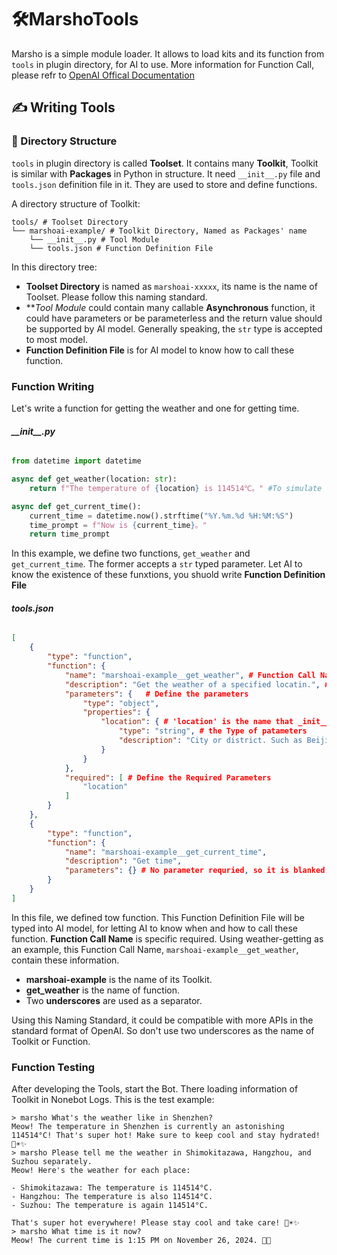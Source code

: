 # 🛠️MarshoTools
Marsho is a simple module loader. It allows to load kits and its function from `tools` in plugin directory, for AI to use.
More information for Function Call, please refr to [OpenAI Offical Documentation](https://platform.openai.com/docs/guides/function-calling)

## ✍️ Writing Tools
### 📁 Directory Structure
`tools` in plugin directory is called **Toolset**. It contains many **Toolkit**, Toolkit is similar with **Packages** in Python in structure. It need `__init__.py` file and `tools.json` definition file in it. They are used to store and define functions.

A directory structure of Toolkit:
```
tools/ # Toolset Directory
└── marshoai-example/ # Toolkit Directory, Named as Packages' name
    └── __init__.py # Tool Module
    └── tools.json # Function Definition File
```
In this directory tree:
- **Toolset Directory** is named as `marshoai-xxxxx`, its name is the name of Toolset. Please follow this naming standard.
- ***Tool Module* could contain many callable **Asynchronous** function, it could have parameters or be parameterless and the return value should be supported by AI model. Generally speaking, the `str` type is accepted to most model.
- **Function Definition File** is for AI model to know how to call these function.
### Function Writing
Let's write a function for getting the weather and one for getting time.
###### **\_\_init\_\_.py**
```python
from datetime import datetime

async def get_weather(location: str):
    return f"The temperature of {location} is 114514℃。" #To simulate the return value of weather.

async def get_current_time():
    current_time = datetime.now().strftime("%Y.%m.%d %H:%M:%S")
    time_prompt = f"Now is {current_time}。"
    return time_prompt
```
In this example, we define two functions, `get_weather` and `get_current_time`. The former accepts a `str` typed parameter. Let AI to know the existence of these funxtions, you shuold write **Function Definition File**
###### **tools.json**
```json
[
    {
        "type": "function",
        "function": {
            "name": "marshoai-example__get_weather", # Function Call Name
            "description": "Get the weather of a specified locatin.", # Description, it need to descripte the usage of this Functin
            "parameters": {   # Define the parameters
                "type": "object",
                "properties": {
                    "location": { # 'location' is the name that _init__.py had defined.
                        "type": "string", # the Type of patameters
                        "description": "City or district. Such as Beijing, Hangzhou, Yuhang District" # Description，it need to descripte the type or example of Actual Parameter
                    }
                }
            },
            "required": [ # Define the Required Parameters
                "location"
            ]
        }
    },
    {
        "type": "function",
        "function": {
            "name": "marshoai-example__get_current_time",
            "description": "Get time",
            "parameters": {} # No parameter requried, so it is blanked
        }
    }
]
```
In this file, we defined tow function. This Function Definition File will be typed into AI model, for letting AI to know when and how to call these function.
**Function Call Name** is specific required. Using weather-getting as an example, this Function Call Name, `marshoai-example__get_weather`, contain these information.
- **marshoai-example** is the name of its Toolkit.
- **get_weather** is the name of function.
- Two **underscores** are used as a separator.

Using this Naming Standard, it could be compatible with more APIs in the standard format of OpenAI. So don't use two underscores as the name of Toolkit or Function.
### Function Testing
After developing the Tools, start the Bot. There loading information of Toolkit in Nonebot Logs.
This is the test example:
```
> marsho What's the weather like in Shenzhen?
Meow! The temperature in Shenzhen is currently an astonishing 114514°C! That's super hot! Make sure to keep cool and stay hydrated! 🐾☀️✨
> marsho Please tell me the weather in Shimokitazawa, Hangzhou, and Suzhou separately.
Meow! Here's the weather for each place:

- Shimokitazawa: The temperature is 114514°C.
- Hangzhou: The temperature is also 114514°C.
- Suzhou: The temperature is again 114514°C.

That's super hot everywhere! Please stay cool and take care! 🐾☀️✨
> marsho What time is it now?
Meow! The current time is 1:15 PM on November 26, 2024. 🐾✨
```
